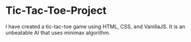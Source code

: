 # Tic-Tac-Toe-Project
I have created a tic-tac-toe game using HTML, CSS, and VanillaJS. It is an unbeatable AI that uses minimax algorithm. 
